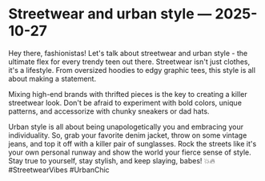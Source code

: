 # Streetwear and urban style — 2025-10-27

Hey there, fashionistas! Let's talk about streetwear and urban style - the ultimate flex for every trendy teen out there. Streetwear isn't just clothes, it's a lifestyle. From oversized hoodies to edgy graphic tees, this style is all about making a statement. 

Mixing high-end brands with thrifted pieces is the key to creating a killer streetwear look. Don't be afraid to experiment with bold colors, unique patterns, and accessorize with chunky sneakers or dad hats. 

Urban style is all about being unapologetically you and embracing your individuality. So, grab your favorite denim jacket, throw on some vintage jeans, and top it off with a killer pair of sunglasses. Rock the streets like it's your own personal runway and show the world your fierce sense of style. Stay true to yourself, stay stylish, and keep slaying, babes! 💥🔥 #StreetwearVibes #UrbanChic